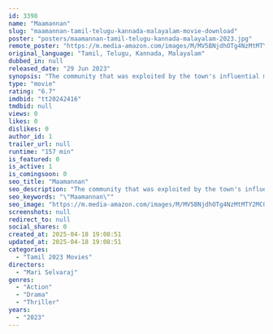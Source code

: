 ```yaml
---
id: 3398
name: "Maamannan"
slug: "maamannan-tamil-telugu-kannada-malayalam-movie-download"
poster: "posters/maamannan-tamil-telugu-kannada-malayalam-2023.jpg"
remote_poster: "https://m.media-amazon.com/images/M/MV5BNjdhOTg4NzMtMTY2MC00YmY0LWJiMWMtMTJkYzIzMWFmNTJmXkEyXkFqcGc@._V1_SX300.jpg"
original_language: "Tamil, Telugu, Kannada, Malayalam"
dubbed_in: null
released_date: "29 Jun 2023"
synopsis: "The community that was exploited by the town's influential man, who completely rules due to the powerful backing of the authorities. A man collects evidence to flip him upside down when he was helpless to stop his endless torture."
type: "movie"
rating: "6.7"
imdbid: "tt20242416"
tmdbid: null
views: 0
likes: 0
dislikes: 0
author_id: 1
trailer_url: null
runtime: "157 min"
is_featured: 0
is_active: 1
is_comingsoon: 0
seo_title: "Maamannan"
seo_description: "The community that was exploited by the town's influential man, who completely rules due to the powerful backing of the authorities. A man collects evidence to flip him upside down when he was helpless to stop his endless torture."
seo_keywords: "\"Maamannan\""
seo_image: "https://m.media-amazon.com/images/M/MV5BNjdhOTg4NzMtMTY2MC00YmY0LWJiMWMtMTJkYzIzMWFmNTJmXkEyXkFqcGc@._V1_SX300.jpg"
screenshots: null
redirect_to: null
social_shares: 0
created_at: 2025-04-18 19:08:51
updated_at: 2025-04-18 19:08:51
categories:
  - "Tamil 2023 Movies"
directors:
  - "Mari Selvaraj"
genres:
  - "Action"
  - "Drama"
  - "Thriller"
years:
  - "2023"
---
```

